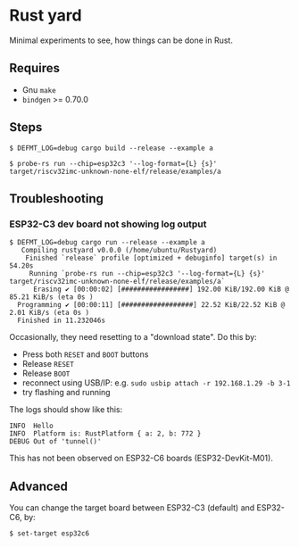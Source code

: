 # Rust yard

Minimal experiments to see, how things can be done in Rust.

## Requires

- Gnu `make`
- `bindgen` >= 0.70.0

## Steps

```
$ DEFMT_LOG=debug cargo build --release --example a
```

```
$ probe-rs run --chip=esp32c3 '--log-format={L} {s}' target/riscv32imc-unknown-none-elf/release/examples/a
```


## Troubleshooting

### ESP32-C3 dev board not showing log output

```
$ DEFMT_LOG=debug cargo run --release --example a
   Compiling rustyard v0.0.0 (/home/ubuntu/Rustyard)
    Finished `release` profile [optimized + debuginfo] target(s) in 54.20s
     Running `probe-rs run --chip=esp32c3 '--log-format={L} {s}' target/riscv32imc-unknown-none-elf/release/examples/a`
      Erasing ✔ [00:00:02] [#################] 192.00 KiB/192.00 KiB @ 85.21 KiB/s (eta 0s )
  Programming ✔ [00:00:11] [##################] 22.52 KiB/22.52 KiB @ 2.01 KiB/s (eta 0s )
  Finished in 11.232046s

```

Occasionally, they need resetting to a "download state". Do this by:

- Press both `RESET` and `BOOT` buttons
- Release `RESET`
- Release `BOOT`
- reconnect using USB/IP: e.g. `sudo usbip attach -r 192.168.1.29 -b 3-1`
- try flashing and running

The logs should show like this:

```
INFO  Hello
INFO  Platform is: RustPlatform { a: 2, b: 772 }
DEBUG Out of 'tunnel()'
```

This has not been observed on ESP32-C6 boards (ESP32-DevKit-M01).


## Advanced

You can change the target board between ESP32-C3 (default) and ESP32-C6, by:

```
$ set-target esp32c6
```
